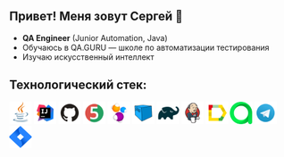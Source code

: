 ## Привет! Меня зовут Сергей 👋

- **QA Engineer** (Junior Automation, Java)  
- Обучаюсь в QA.GURU — школе по автоматизации тестирования
- Изучаю искусственный интеллект 


## Технологический стек:
<p>
<img src="icons/Java.svg" height="40" width="40" />
<img src="icons/Intelij_IDEA.svg" height="40" width="40" />
<img src="icons/GitHub.svg" height="40" width="40" />
<img src="icons/JUnit5.svg" height="40" width="40" />
<img src="icons/Selenide.svg" height="40" width="40" />
<img src="icons/Selenoid.svg" height="40" width="40" />
<img src="icons/Gradle.svg" height="40" width="40" />
<img src="icons/Jenkins.svg" height="40" width="40" />
<img src="icons/Allure_Report.svg" height="40" width="40" />
<img src="icons/AllureTestOps.svg" height="40" width="40" />
<img src="icons/Telegram.svg" height="40" width="40" />
<img src="icons/Jira.svg" height="40" width="40" />
<p>